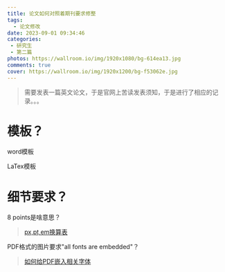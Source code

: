 ```yaml
---
title: 论文如何对照着期刊要求修整
tags:
  - 论文修改
date: 2023-09-01 09:34:46
categories:
 - 研究生
 - 第二篇
photos: https://wallroom.io/img/1920x1080/bg-614ea13.jpg
comments: true
cover: https://wallroom.io/img/1920x1200/bg-f53062e.jpg
---
```


> 需要发表一篇英文论文，于是官网上苦读发表须知，于是进行了相应的记录。。。

# 模板？

word模板

LaTex模板

# 细节要求？

8 points是啥意思？

> [px,pt,em换算表](https://www.runoob.com/w3cnote/px-pt-em-convert-table.html)

PDF格式的图片要求"all fonts are embedded"？

> [如何给PDF嵌入相关字体](https://blog.csdn.net/qq_34823218/article/details/120883050)
